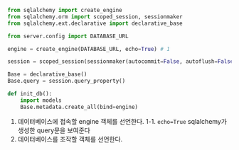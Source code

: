 ```python
from sqlalchemy import create_engine
from sqlalchemy.orm import scoped_session, sessionmaker
from sqlalchemy.ext.declarative import declarative_base

from server.config import DATABASE_URL 

engine = create_engine(DATABASE_URL, echo=True) # 1

session = scoped_session(sessionmaker(autocommit=False, autoflush=False, bind=engine)) # 2

Base = declarative_base()
Base.query = session.query_property()

def init_db():
    import models
    Base.metadata.create_all(bind=engine)
```

1. 데이터베이스에 접속할 engine 객체를 선언한다.
1-1. `echo=True` sqlalchemy가 생성한 query문을 보여준다
2. 데이터베이스를 조작할 객체를 선언한다.
